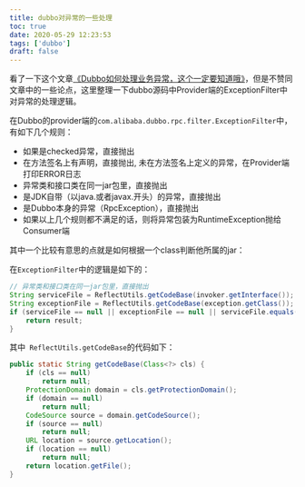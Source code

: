 ```yaml
---
title: dubbo对异常的一些处理
toc: true
date: 2020-05-29 12:23:53
tags: ['dubbo']
draft: false
---
```


看了一下这个文章[《Dubbo如何处理业务异常，这个一定要知道哦》](https://www.toutiao.com/i6802107821417562631/?tt_from=android_share&utm_campaign=client_share&timestamp=1590069558&app=news_article&utm_medium=toutiao_android&use_new_style=1&req_id=20200521215917010129036132045C9481&group_id=6802107821417562631)，但是不赞同文章中的一些论点，这里整理一下dubbo源码中Provider端的ExceptionFilter中
对异常的处理逻辑。


在Dubbo的provider端的`com.alibaba.dubbo.rpc.filter.ExceptionFilter`中，有如下几个规则：

- 如果是checked异常，直接抛出
- 在方法签名上有声明，直接抛出, 未在方法签名上定义的异常，在Provider端打印ERROR日志
- 异常类和接口类在同一jar包里，直接抛出
- 是JDK自带（以java.或者javax.开头）的异常，直接抛出
- 是Dubbo本身的异常（RpcException），直接抛出
- 如果以上几个规则都不满足的话，则将异常包装为RuntimeException抛给Consumer端


其中一个比较有意思的点就是如何根据一个class判断他所属的jar：

在`ExceptionFilter`中的逻辑是如下的：

```java
// 异常类和接口类在同一jar包里，直接抛出
String serviceFile = ReflectUtils.getCodeBase(invoker.getInterface());
String exceptionFile = ReflectUtils.getCodeBase(exception.getClass());
if (serviceFile == null || exceptionFile == null || serviceFile.equals(exceptionFile)){
    return result;
}
```

其中` ReflectUtils.getCodeBase`的代码如下：

```java
public static String getCodeBase(Class<?> cls) {
    if (cls == null)
        return null;
    ProtectionDomain domain = cls.getProtectionDomain();
    if (domain == null)
        return null;
    CodeSource source = domain.getCodeSource();
    if (source == null)
        return null;
    URL location = source.getLocation();
    if (location == null)
        return null;
    return location.getFile();
}
```